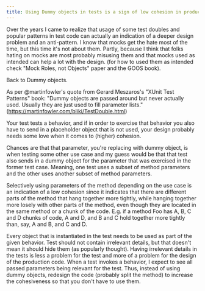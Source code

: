 ```yaml
---
title: Using Dummy objects in tests is a sign of low cohesion in production code
---
```



Over the years I came to realize that usage of some test doubles and popular patterns in test code can actually an indication of a deeper design problem and an anti-pattern. I know that mocks get the hate most of the time, but this time it's not about them. Partly, because I think that folks hating on mocks are most probably misusing them and that mocks used as intended can help a lot with the design. (for how to used them as intended check "Mock Roles, not Objects" paper and the GOOS book).

Back to Dummy objects.

As per @martinfowler's quote from Gerard Meszaros's "XUnit Test Patterns" book:
"Dummy objects are passed around but never actually used. Usually they are just used to fill parameter lists."
(https://martinfowler.com/bliki/TestDouble.html)

Your test tests a behavior, and if in order to exercise that behavior you also have to send in a placeholder object that is not used, your design probably needs some love when it comes to (higher) cohesion.


Chances are that that parameter, you're replacing with dummy object, is when testing some other use case and my guess would be that that test also sends in a dummy object for the parameter that was exercised in the former test case. Meaning, one test uses a subset of method parameters and the other uses another subset of method parameters.

Selectively using parameters of the method depending on the use case is an indication of a low cohesion since it indicates that there are different parts of the method that hang together more tightly, while hanging together more losely with other parts of the method, even though they are located in the same method or a chunk of the code.
E.g. if a method Foo has A, B, C and D chunks of code, A and D, and B and C hold together more tightly than, say, A and B, and C and D.

Every object that is instantiated in the test needs to be used as part of the given behavior.
Test should not contain irrelevant details, but that doesn't mean it should hide them (as popularly thought).
Having irrelevant details in the tests is less a problem for the test and more of a problem for the design of the production code.
When a test invokes a behavior, I expect to see all passed parameters being relevant for the test. Thus, instead of using dummy objects, redesign the code (probably split the method) to increase the cohesiveness so that you don't have to use them.
